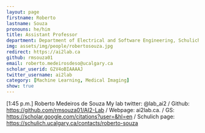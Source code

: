 ```yaml
---
layout: page
firstname: Roberto
lastname: Souza
pronouns: he/him
title: Assistant Professor
department: Department of Electrical and Software Engineering, Schulich School of Engineering
img: assets/img/people/robertosouza.jpg
redirect: https://ai2lab.ca
github: rmsouza01
email: roberto.medeirosdeso@ucalgary.ca
scholar_userid: G2V4oBIAAAAJ
twitter_username: ai2lab
category: [Machine Learning, Medical Imaging]
show: true
---
```


[1:45 p.m.] Roberto Medeiros de Souza
    My lab twitter: @lab_ai2  / Github: https://github.com/rmsouza01/AI2-Lab / Webpage: ai2lab.ca. / GS: https://scholar.google.com/citations?user=&hl=en / Schulich page: https://schulich.ucalgary.ca/contacts/roberto-souza